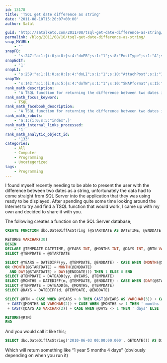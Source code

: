 ```yaml
---
id: 13178
title: 'TSQL get date difference as string'
date: '2011-08-10T15:20:07+00:00'
author: Satal

guid: 'http://satalketo.com/2011/08/tsql-get-date-difference-as-string/'
permalink: /blog/2011/08/10/tsql-get-date-difference-as-string/
snap_MYURL:
    - ''
snapFB:
    - 's:247:"a:1:{i:0;a:8:{s:4:"doFB";s:1:"1";s:8:"PostType";s:1:"A";s:10:"AttachPost";s:1:"1";s:10:"SNAPformat";s:51:"New post (%TITLE%) has been published on %SITENAME%";s:9:"isAutoImg";s:1:"A";s:8:"imgToUse";b:0;s:9:"isAutoURL";s:1:"A";s:8:"urlToUse";b:0;}}";'
snapEdIT:
    - '1'
snapLI:
    - 's:259:"a:1:{i:0;a:8:{s:4:"doLI";s:1:"1";s:10:"AttachPost";s:1:"1";s:10:"SNAPformat";s:41:"New post has been published on %SITENAME%";s:11:"SNAPformatT";s:18:"New Post - %TITLE%";s:9:"isAutoImg";s:1:"A";s:8:"imgToUse";b:0;s:9:"isAutoURL";s:1:"A";s:8:"urlToUse";b:0;}}";'
snapTW:
    - 's:142:"a:1:{i:0;a:5:{s:4:"doTW";s:1:"1";s:10:"SNAPformat";s:15:"%TITLE% - %URL%";s:8:"attchImg";s:1:"1";s:9:"isAutoImg";s:1:"A";s:8:"imgToUse";b:0;}}";'
rank_math_description:
    - 'A TSQL function for returning the difference between two dates in an easy to read format'
rank_math_focus_keyword:
    - TSQL
rank_math_facebook_description:
    - 'A TSQL function for returning the difference between two dates in an easy to read format'
rank_math_robots:
    - 'a:1:{i:0;s:5:"index";}'
rank_math_internal_links_processed:
    - '1'
rank_math_analytic_object_id:
    - '133'
categories:
    - All
    - Computer
    - Programming
    - Uncategorized
tags:
    - Programming
---
```


I found myself recently needing to be able to present the user with the difference between two dates as a string, unfortunately the data had to come straight from SQL Server into the application that they was using ready to be displayed. After spending quite some time looking around the Internet to try and find a TSQL function that would work, I came up with my own and decided to share it with you.

The following creates a function on the SQL Server database;

```sql
CREATE FUNCTION dbo.DateDiffAsString (@STARTDATE AS DATETIME, @ENDDATE AS DATETIME)

RETURNS VARCHAR(30)
BEGIN
DECLARE @TEMPDATE DATETIME, @YEARS INT, @MONTHS INT, @DAYS INT, @RTN VARCHAR(30)
SELECT @TEMPDATE = @STARTDATE

SELECT @YEARS = DATEDIFF(yy, @TEMPDATE, @ENDDATE) - CASE WHEN (MONTH(@STARTDATE) > MONTH(@ENDDATE)
OR (MONTH(@STARTDATE) = MONTH(@ENDDATE)
  AND DAY(@STARTDATE) > DAY(@ENDDATE))) THEN 1 ELSE 0 END
SELECT @TEMPDATE = DATEADD(yy, @YEARS, @TEMPDATE)
SELECT @MONTHS = DATEDIFF(m, @TEMPDATE, @ENDDATE) - CASE WHEN (DAY(@STARTDATE) > DAY(@ENDDATE)) THEN 1 ELSE 0 END
SELECT @TEMPDATE = DATEADD(m, @MONTHS, @TEMPDATE)
SELECT @DAYS = DATEDIFF(d, @TEMPDATE, @ENDDATE)

SELECT @RTN = CASE WHEN @YEARS > 0 THEN CAST(@YEARS AS VARCHAR(3)) + CASE WHEN @YEARS > 1 THEN  ' years 'ELSE ' year ' END ELSE '' END
 + CAST(@MONTHS AS VARCHAR(2)) + CASE WHEN @MONTHS <> 1 THEN ' months ' ELSE ' month ' END
 + CAST(@DAYS AS VARCHAR(2)) + CASE WHEN @DAYS <> 1 THEN ' days' ELSE ' day' END

RETURN(@RTN)
END
```

And you would call it like this;

```sql
SELECT dbo.DateDiffAsString('2010-06-03 00:00:00.000', GETDATE()) AS Diff
```

Which will return something like “1 year 5 months 4 days” (obviously depending on when you run it)